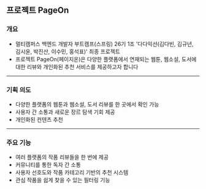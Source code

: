 ## 프로젝트 PageOn

### 개요
- 멀티캠퍼스 백엔드 개발자 부트캠프(스프링) 26기 1조 '다다익선(김다빈, 김규년, 김시윤, 박진산, 이수민, 홍석표)' 최종 프로젝트
- 프로젝트 PageOn(페이지온)은 다양한 플랫폼에서 연재되는 웹툰, 웹소설, 도서에 대한 리뷰와 개인화된 추천 서비스를 제공하고자 합니다

---

### 기획 의도
- 다양한 플랫폼의 웹툰과 웹소설, 도서 리뷰를 한 곳에서 확인 가능⁠⁠​<br/>
- 사용자 간 소통과 새로운 장르 탐색 기회 제공⁠⁠​<br/>
- 개인화된 컨텐츠 추천⁠​<br/>

---

### 주요 기능
- 여러 플랫폼의 작품 리뷰들을 한 번에 제공​<br/>
- 커뮤니티를 통한 독자 간 소통⁠⁠​<br/>
- 사용자 선호도와 작품 카테고리 기반의 추천 시스템⁠⁠​<br/>
- 관심 작품을 쉽게 찾을 수 있는 필터링 기능⁠​<br/>
